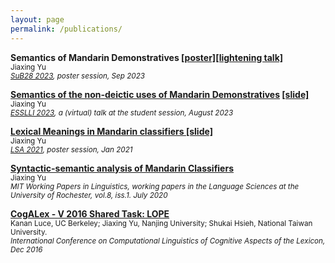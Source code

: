```yaml
---
layout: page
permalink: /publications/
---
```

**Semantics of Mandarin Demonstratives <a href="https://drive.google.com/file/d/1gylYnk4zSuFLyo_KVW0qy53YwSNzRIN0/view?usp=sharing">[poster]</a><a href="https://drive.google.com/file/d/1vLB1APRV9jgUsMUYx3raulSnHxn9Rs3F/view?usp=sharing">[lightening talk]</a>**  
<small>Jiaxing Yu</small>  
<small>*<a href="https://www.ruhr-uni-bochum.de/sub28/index.html.en">SuB28 2023</a>, poster session, Sep 2023*</small> 


**<a href="https://scholar.google.com/citations?view_op=view_citation&hl=en&user=FMaESuYAAAAJ&citation_for_view=FMaESuYAAAAJ:9yKSN-GCB0IC">Semantics of the non-deictic uses of Mandarin Demonstratives</a> <a href="https://drive.google.com/file/d/1jKfQzebaJMXUv7m3vL8Qx-fpBOPE93ei/view?usp=sharing">[slide]</a>**  
<small>Jiaxing Yu</small>  
<small>*<a href="https://2023.esslli.eu/">ESSLLI 2023</a>, a (virtual) talk at the student session, August 2023*</small> 


**<a href="https://www.linguisticsociety.org/abstract/lexical-meaning-mandarin-classifiers">Lexical Meanings in Mandarin classifiers </a><a href="https://drive.google.com/file/d/1sL6zrvzcDNJZZgilb3ZK8dk7LQFRq4yl/view?usp=sharing">[slide]</a>**  
<small>Jiaxing Yu</small>  
<small>*<a href="https://www.linguisticsociety.org/event/lsa-2021-annual-meeting">LSA 2021</a>, poster session, Jan 2021*</small>  

**<a href="https://scholar.google.com/citations?view_op=view_citation&hl=en&user=FMaESuYAAAAJ&citation_for_view=FMaESuYAAAAJ:u5HHmVD_uO8C">Syntactic-semantic analysis of Mandarin Classifiers </a>**  
<small>Jiaxing Yu</small>  
<small>*MIT Working Papers in Linguistics, working papers in the Language Sciences at the University of Rochester, vol.8, iss.1. July 2020*</small>  


**<a href="https://scholar.google.com/citations?view_op=view_citation&hl=en&user=FMaESuYAAAAJ&citation_for_view=FMaESuYAAAAJ:u-x6o8ySG0sC">CogALex - V 2016 Shared Task: LOPE</a>**  
<small>Kanan Luce, UC Berkeley; Jiaxing Yu, Nanjing University; Shukai Hsieh, National
Taiwan University.</small>  
<small>*International Conference on Computational Linguistics of Cognitive Aspects of the Lexicon, Dec 2016*</small>  